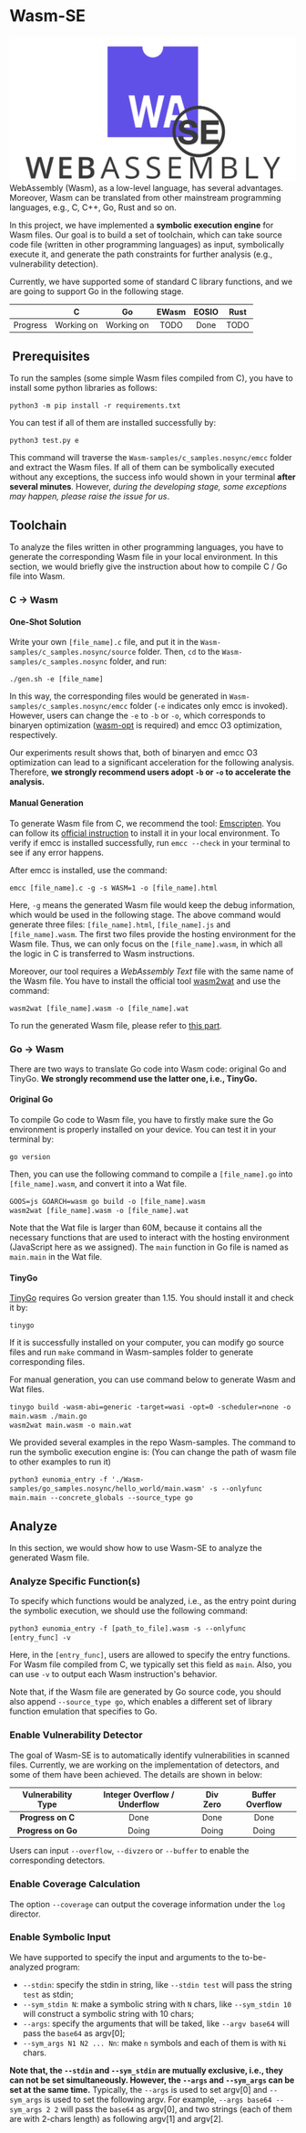 # Wasm-SE
![Wasm-SE-logo](./images/wasm-se-logo.png)
WebAssembly (Wasm), as a low-level language, has several advantages. Moreover, Wasm can be translated from other mainstream programming languages, e.g., C, C++, Go, Rust and so on.

In this project, we have implemented a **symbolic execution engine** for Wasm files. Our goal is to build a set of toolchain, which can take source code file (written in other programming languages) as input, symbolically execute it, and generate the path constraints for further analysis (e.g., vulnerability detection).

Currently, we have supported some of standard C library functions, and we are going to support Go in the following stage.

|          |     C      |     Go     | EWasm | EOSIO | Rust  |
| :------: | :--------: | :--------: | :---: | :---: | :---: |
| Progress | Working on | Working on | TODO  | Done  | TODO  |

##  Prerequisites 
To run the samples (some simple Wasm files compiled from C), you have to install some python libraries as follows:

```shell
python3 -m pip install -r requirements.txt
```

You can test if all of them are installed successfully by:

```shell
python3 test.py e
```

This command will traverse the `Wasm-samples/c_samples.nosync/emcc` folder and extract the Wasm files. If all of them can be symbolically executed without any exceptions, the success info would shown in your terminal **after several minutes**. However, *during the developing stage, some exceptions may happen, please raise the issue for us*.

## Toolchain

To analyze the files written in other programming languages, you have to generate the corresponding Wasm file in your local environment. In this section, we would briefly give the instruction about how to compile C / Go file into Wasm.

### C -> Wasm

#### One-Shot Solution

Write your own `[file_name].c` file, and put it in the `Wasm-samples/c_samples.nosync/source` folder. Then, `cd` to the `Wasm-samples/c_samples.nosync` folder, and run:

```shell
./gen.sh -e [file_name]
```

In this way, the corresponding files would be generated in `Wasm-samples/c_samples.nosync/emcc` folder (`-e` indicates only emcc is invoked). However, users can change the `-e` to `-b` or `-o`, which corresponds to binaryen optimization ([wasm-opt](https://github.com/WebAssembly/binaryen) is required) and emcc O3 optimization, respectively.

Our experiments result shows that, both of binaryen and emcc O3 optimization can lead to a significant acceleration for the following analysis. Therefore, **we strongly recommend users adopt `-b` or `-o` to accelerate the analysis.**

#### Manual Generation

To generate Wasm file from C, we recommend the tool: [Emscripten](https://emscripten.org/index.html). You can follow its [official instruction](https://emscripten.org/docs/getting_started/downloads.html) to install it in your local environment. To verify if emcc is installed successfully, run `emcc --check` in your terminal to see if any error happens.

After emcc is installed, use the command:
```shell
emcc [file_name].c -g -s WASM=1 -o [file_name].html
```

Here, `-g` means the generated Wasm file would keep the debug information, which would be used in the following stage.
The above command would generate three files: `[file_name].html`, `[file_name].js` and `[file_name].wasm`. The first two files provide the hosting environment for the Wasm file. Thus, we can only focus on the `[file_name].wasm`, in which all the logic in C is transferred to Wasm instructions.

Moreover, our tool requires a *WebAssembly Text* file with the same name of the Wasm file. You have to install the official tool [wasm2wat](https://github.com/WebAssembly/wabt) and use the command:

```shell
wasm2wat [file_name].wasm -o [file_name].wat
```

To run the generated Wasm file, please refer to [this part](#analyze-specific-functions).

### Go -> Wasm

There are two ways to translate Go code into Wasm code: original Go and TinyGo. **We strongly recommend use the latter one, i.e., TinyGo.**

#### Original Go
To compile Go code to Wasm file, you have to firstly make sure the Go environment is properly installed on your device.
You can test it in your terminal by:
```shell
go version
```

Then, you can use the following command to compile a `[file_name].go` into `[file_name].wasm`, and convert it into a Wat file.
```shell
GOOS=js GOARCH=wasm go build -o [file_name].wasm
wasm2wat [file_name].wasm -o [file_name].wat
```

Note that the Wat file is larger than 60M, because it contains all the necessary functions that are used to interact with the hosting environment (JavaScript here as we assigned).
The `main` function in Go file is named as `main.main` in the Wat file.

#### TinyGo
[TinyGo](https://tinygo.org/getting-started/install/) requires Go version greater than 1.15. You should install it and check it by:
```shell
tinygo
```

If it is successfully installed on your computer, you can modify go source files and run `make` command in Wasm-samples folder to generate corresponding files.

For manual generation, you can use command below to generate Wasm and Wat files.
```shell
tinygo build -wasm-abi=generic -target=wasi -opt=0 -scheduler=none -o main.wasm ./main.go
wasm2wat main.wasm -o main.wat
```

We provided several examples in the repo Wasm-samples. The command to run the symbolic execution engine is: (You can change the path of wasm file to other examples to run it)
```shell
python3 eunomia_entry -f './Wasm-samples/go_samples.nosync/hello_world/main.wasm' -s --onlyfunc main.main --concrete_globals --source_type go
```

## Analyze

In this section, we would show how to use Wasm-SE to analyze the generated Wasm file.

### Analyze Specific Function(s)

To specify which functions would be analyzed, i.e., as the entry point during the symbolic execution, we should use the following command:

```shell
python3 eunomia_entry -f [path_to_file].wasm -s --onlyfunc [entry_func] -v
```

Here, in the `[entry_func]`, users are allowed to specify the entry functions. For Wasm file compiled from C, we typically set this field as `main`.
Also, you can use `-v` to output each Wasm instruction's behavior.

Note that, if the Wasm file are generated by Go source code, you should also append `--source_type go`, which enables a different set of library function emulation that specifies to Go.

### Enable Vulnerability Detector

The goal of Wasm-SE is to automatically identify vulnerabilities in scanned files. Currently, we are working on the implementation of detectors, and some of them have been achieved.
The details are shown in below:

| Vulnerability Type | Integer  Overflow / Underflow | Div Zero | Buffer Overflow |
| :----------------: | :---------------------------: | :------: | :-------------: |
| **Progress on C**  |             Done              |   Done   |      Done       |
| **Progress on Go** |             Doing             |  Doing   |      Doing      |

Users can input `--overflow`, `--divzero` or `--buffer` to enable the corresponding detectors.

### Enable Coverage Calculation

The option `--coverage` can output the coverage information under the `log` director.

### Enable Symbolic Input

We have supported to specify the input and arguments to the to-be-analyzed program:

- `--stdin`: specify the stdin in string, like `--stdin test` will pass the string `test` as stdin;
- `--sym_stdin N`: make a symbolic string with `N` chars, like `--sym_stdin 10` will construct a symbolic string with 10 chars;
- `--args`: specify the arguments that will be taked, like `--argv base64` will pass the `base64` as argv[0];
- `--sym_args N1 N2 ... Nn`: make `n` symbols and each of them is with `Ni` chars.

**Note that, the `--stdin` and `--sym_stdin` are mutually exclusive, i.e., they can not be set simultaneously. However, the `--args` and `--sym_args` can be set at the same time.** Typically, the `--args` is used to set argv[0] and `--sym_args` is used to set the following argv.
For example, `--args base64 --sym_args 2 2` will pass the `base64` as argv[0], and two strings (each of them are with 2-chars length) as following argv[1] and argv[2].
